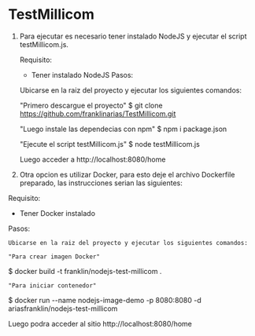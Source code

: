 # TestMillicom

1) Para ejecutar es necesario tener instalado NodeJS y ejecutar el script testMillicom.js.
   
   Requisito:
   
   * Tener instalado NodeJS
Pasos:

   	Ubicarse en la raiz del proyecto y ejecutar los siguientes comandos:
   
      "Primero descargue el proyecto"
   $ git clone https://github.com/franklinarias/TestMillicom.git
      
     "Luego instale las dependecias con npm" 
	$ npm i package.json
      
     "Ejecute el script testMillicom.js"
   $ node testMillicom.js
   
   Luego acceder a 
   http://localhost:8080/home


2) Otra opcion es utilizar Docker, para esto deje el archivo Dockerfile preparado, las instrucciones serian las siguientes:

Requisito: 

* Tener Docker instalado

Pasos:

    Ubicarse en la raiz del proyecto y ejecutar los siguientes comandos:
    
    "Para crear imagen Docker"
  $ docker build -t franklin/nodejs-test-millicom .

    "Para iniciar contenedor" 
  $ docker run --name nodejs-image-demo -p 8080:8080 -d ariasfranklin/nodejs-test-millicom
  
  Luego podra acceder al sitio
  http://localhost:8080/home
